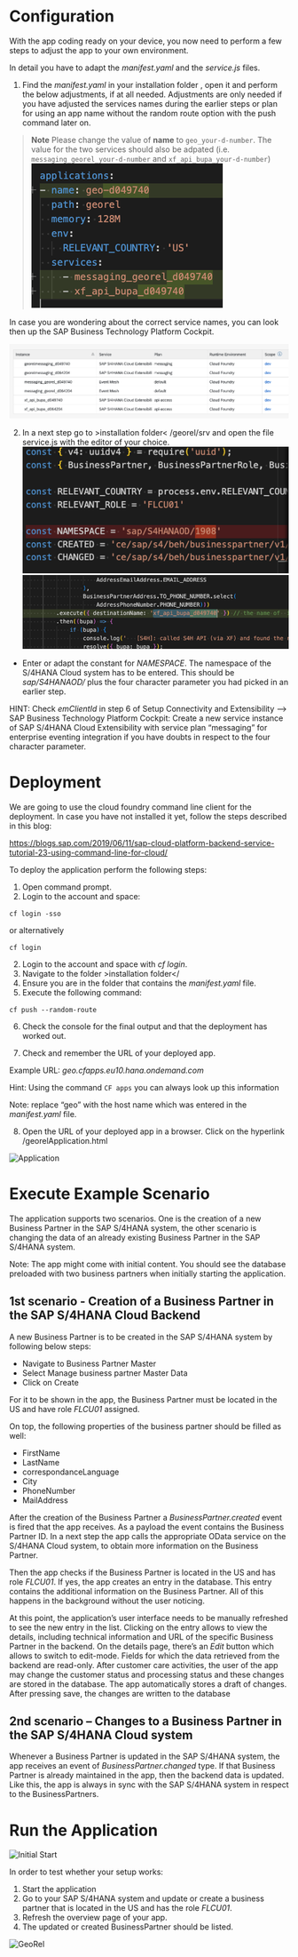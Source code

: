 # Configuration

With the app coding ready on your device, you now need to perform a few steps to adjust the app to your own environment.
  
In detail you have to adapt the *manifest.yaml* and the *service.js* files.

1. Find the *manifest.yaml* in your installation folder , open it and perform the below
adjustments, if at all needed. Adjustments are only needed if you have adjusted the services names during the earlier steps or plan for using an app name without the random route option with the push command later on.

> **Note**
> Please change the value of **name** to `geo_your-d-number`. The value for the two services should also be adpated (i.e. `messaging_georel_your-d-number` and `xf_api_bupa_your-d-number`)
 ![Manifest](./images/run1.png)
  
  In case you are wondering about the correct service names, you can look then up the SAP Business Technology Platform Cockpit.
  
 ![Services](./images/run2.png)
  
2. In a next step go to >installation folder< /georel/srv and open the file service.js with the editor of your choice.
 ![service file](./images/run3.1.png)   
 ![service file](./images/run3.png)  
  
- Enter or adapt the constant for *NAMESPACE*. The namespace of the S/4HANA Cloud system has to be entered. This should be *sap/S4HANAOD/* plus the four character parameter you had picked in an earlier step.

HINT: Check *emClientId* in step 6 of Setup Connectivity and Extensibility --> SAP Business Technology Platform Cockpit: Create a new service instance of SAP S/4HANA Cloud Extensibility with service plan “messaging” for enterprise eventing integration if you have doubts in respect to the four character parameter.



# Deployment

We are going to use the cloud foundry command line client for the deployment. In case you have not installed it yet, follow the steps described in this blog:

https://blogs.sap.com/2019/06/11/sap-cloud-platform-backend-service-tutorial-23-using-command-line-for-cloud/

To deploy the application perform the following steps:

1. Open command prompt.
2. Login to the account and space:

```
cf login -sso
```
or alternatively

```
cf login
```

2. Login to the account and space with *cf login*.
3. Navigate to the folder >installation folder</
4. Ensure you are in the folder that contains the *manifest.yaml* file.
5. Execute the following command: 

```
cf push --random-route
```

6. Check the console for the final output and that the deployment has worked out.

7. Check and remember the URL of your deployed app.

Example URL: *geo.cfapps.eu10.hana.ondemand.com*

Hint: Using the command ```CF apps``` you can always look up this information

Note: replace “geo” with the host name which was entered in the *manifest.yaml* file.

8. Open the URL of your deployed app in a browser. Click on the hyperlink /georelApplication.html

 ![Application](./images/run4.png)

# Execute Example Scenario

The application supports two scenarios. One is the creation of a new Business Partner in the SAP S/4HANA system, the other scenario is changing the data of an already existing Business Partner in the SAP S/4HANA system.

Note: The app might come with initial content. You should see the database preloaded with two business partners when initially starting the application.

## 1st scenario - Creation of a Business Partner in the SAP S/4HANA Cloud Backend

A new Business Partner is to be created in the SAP S/4HANA system by following below steps:

- Navigate to Business Partner Master
- Select Manage business partner Master Data
- Click on Create

For it to be shown in the app, the Business Partner must be located in the US and have role *FLCU01* assigned.

On top, the following properties of the business partner should be filled as well:

- FirstName
- LastName
- correspondanceLanguage 
- City
- PhoneNumber
- MailAddress

After the creation of the Business Partner a *BusinessPartner.created* event is fired that the app receives. As a payload the event contains the Business Partner ID. In a next step the app calls the appropriate OData service on the S/4HANA Cloud system, to obtain more information on the Business Partner.

Then the app checks if the Business Partner is located in the US and has role *FLCU01*. If yes, the app creates an entry in the database. This entry contains the additional information on the Business Partner. All of this happens in the background without the user noticing.

At this point, the application’s user interface needs to be manually refreshed to see the new entry in the list. Clicking on the entry allows to view the details, including technical information and URL of the specific Business Partner in the backend.
On the details page, there’s an *Edit* button which allows to switch to edit-mode. Fields for which the data retrieved from the backend are read-only. After customer care activities, the user of the app may change the customer status and processing status and these changes are stored in the database. The app automatically stores a draft of changes. After pressing save, the changes are written to the database

## 2nd scenario – Changes to a Business Partner in the SAP S/4HANA Cloud system

Whenever a Business Partner is updated in the SAP S/4HANA system, the app receives an event of *BusinessPartner.changed* type. If that Business Partner is already maintained in the app, then the backend data is updated. Like this, the app is always in sync with the SAP S/4HANA system in respect to the BusinessPartners.

# Run the Application

 ![Initial Start](./images/run5.png)

In order to test whether your setup works:

1. Start the application
2. Go to your SAP S/4HANA system and update or create a business partner that is located in the US and has the role *FLCU01*.
3. Refresh the overview page of your app.
4. The updated or created BusinessPartner should be listed.

 ![GeoRel](./images/run5.png)


